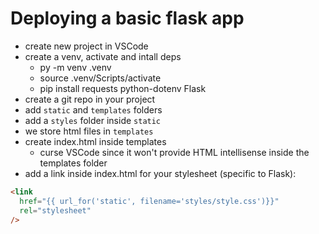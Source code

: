 # Deploying a basic flask app

- create new project in VSCode
- create a venv, activate and intall deps
  - py -m venv .venv
  - source .venv/Scripts/activate
  - pip install requests python-dotenv Flask
- create a git repo in your project
- add `static` and `templates` folders
- add a `styles` folder inside `static`
- we store html files in `templates`
- create index.html inside templates
  - curse VSCode since it won't provide HTML intellisense inside the templates folder
- add a link inside index.html for your stylesheet (specific to Flask):

```html
<link
  href="{{ url_for('static', filename='styles/style.css')}}"
  rel="stylesheet"
/>
```
